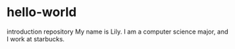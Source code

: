 # hello-world
introduction repository
My name is Lily. I am a computer science major, and I work at starbucks.
